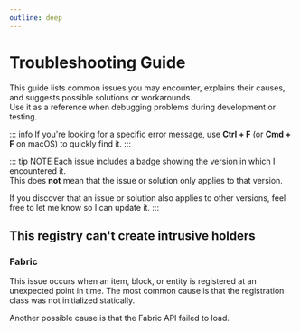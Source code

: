 ```yaml
---
outline: deep
---
```


# Troubleshooting Guide

This guide lists common issues you may encounter, explains their causes, and suggests possible solutions or workarounds.  
Use it as a reference when debugging problems during development or testing.

::: info
If you're looking for a specific error message, use **Ctrl + F** (or **Cmd + F** on macOS) to quickly find it.
:::

::: tip NOTE
Each issue includes a badge showing the version in which I encountered it.  
This does **not** mean that the issue or solution only applies to that version.

If you discover that an issue or solution also applies to other versions, feel free to let me know so I can update it.
:::

## This registry can't create intrusive holders <Badge type="tip" text="1.21.8" />

### Fabric

This issue occurs when an item, block, or entity is registered at an unexpected point in time.
The most common cause is that the registration class was not initialized statically.

Another possible cause is that the Fabric API failed to load.